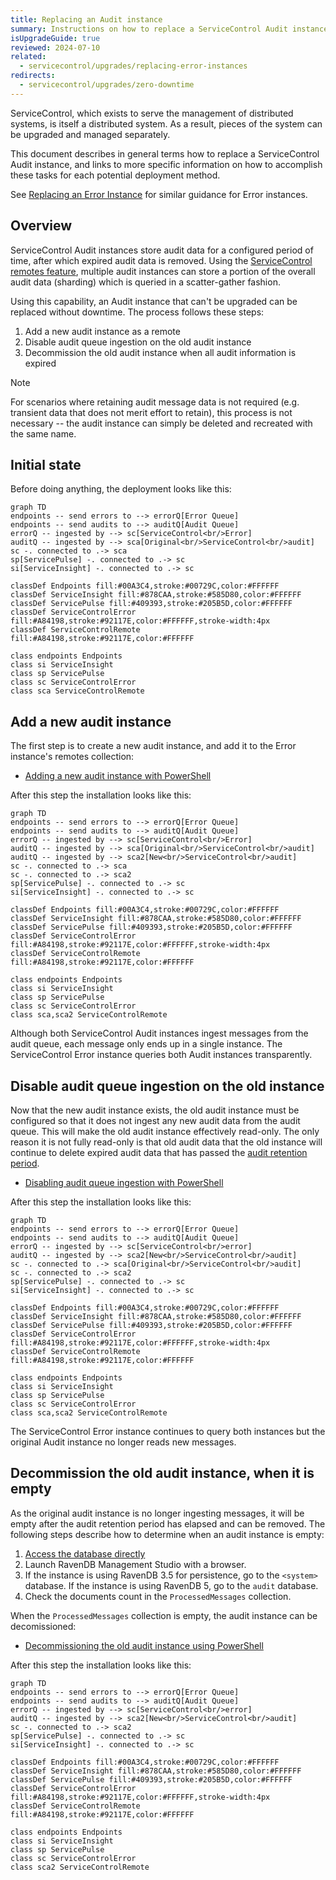 ```yaml
---
title: Replacing an Audit instance
summary: Instructions on how to replace a ServiceControl Audit instance with zero downtime
isUpgradeGuide: true
reviewed: 2024-07-10
related:
  - servicecontrol/upgrades/replacing-error-instances
redirects:
  - servicecontrol/upgrades/zero-downtime
---
```


ServiceControl, which exists to serve the management of distributed systems, is itself a distributed system. As a result, pieces of the system can be upgraded and managed separately.

This document describes in general terms how to replace a ServiceControl Audit instance, and links to more specific information on how to accomplish these tasks for each potential deployment method.

See [Replacing an Error Instance](../replacing-error-instances/) for similar guidance for Error instances.

## Overview

ServiceControl Audit instances store audit data for a configured period of time, after which expired audit data is removed. Using the [ServiceControl remotes feature](/servicecontrol/servicecontrol-instances/remotes.md), multiple audit instances can store a portion of the overall audit data (sharding) which is queried in a scatter-gather fashion.

Using this capability, an Audit instance that can't be upgraded can be replaced without downtime. The process follows these steps:

1. Add a new audit instance as a remote
2. Disable audit queue ingestion on the old audit instance
3. Decommission the old audit instance when all audit information is expired

> [!NOTE]
> For scenarios where retaining audit message data is not required (e.g. transient data that does not merit effort to retain), this process is not necessary -- the audit instance can simply be deleted and recreated with the same name.

## Initial state

Before doing anything, the deployment looks like this:

```mermaid
graph TD
endpoints -- send errors to --> errorQ[Error Queue]
endpoints -- send audits to --> auditQ[Audit Queue]
errorQ -- ingested by --> sc[ServiceControl<br/>Error]
auditQ -- ingested by --> sca[Original<br/>ServiceControl<br/>audit]
sc -. connected to .-> sca
sp[ServicePulse] -. connected to .-> sc
si[ServiceInsight] -. connected to .-> sc

classDef Endpoints fill:#00A3C4,stroke:#00729C,color:#FFFFFF
classDef ServiceInsight fill:#878CAA,stroke:#585D80,color:#FFFFFF
classDef ServicePulse fill:#409393,stroke:#205B5D,color:#FFFFFF
classDef ServiceControlError fill:#A84198,stroke:#92117E,color:#FFFFFF,stroke-width:4px
classDef ServiceControlRemote fill:#A84198,stroke:#92117E,color:#FFFFFF

class endpoints Endpoints
class si ServiceInsight
class sp ServicePulse
class sc ServiceControlError
class sca ServiceControlRemote
```

## Add a new audit instance

The first step is to create a new audit instance, and add it to the Error instance's remotes collection:

* [Adding a new audit instance with PowerShell](powershell.md#add-a-new-audit-instance)

After this step the installation looks like this:

```mermaid
graph TD
endpoints -- send errors to --> errorQ[Error Queue]
endpoints -- send audits to --> auditQ[Audit Queue]
errorQ -- ingested by --> sc[ServiceControl<br/>Error]
auditQ -- ingested by --> sca[Original<br/>ServiceControl<br/>audit]
auditQ -- ingested by --> sca2[New<br/>ServiceControl<br/>audit]
sc -. connected to .-> sca
sc -. connected to .-> sca2
sp[ServicePulse] -. connected to .-> sc
si[ServiceInsight] -. connected to .-> sc

classDef Endpoints fill:#00A3C4,stroke:#00729C,color:#FFFFFF
classDef ServiceInsight fill:#878CAA,stroke:#585D80,color:#FFFFFF
classDef ServicePulse fill:#409393,stroke:#205B5D,color:#FFFFFF
classDef ServiceControlError fill:#A84198,stroke:#92117E,color:#FFFFFF,stroke-width:4px
classDef ServiceControlRemote fill:#A84198,stroke:#92117E,color:#FFFFFF

class endpoints Endpoints
class si ServiceInsight
class sp ServicePulse
class sc ServiceControlError
class sca,sca2 ServiceControlRemote
```

Although both ServiceControl Audit instances ingest messages from the audit queue, each message only ends up in a single instance. The ServiceControl Error instance queries both Audit instances transparently.

## Disable audit queue ingestion on the old instance

Now that the new audit instance exists, the old audit instance must be configured so that it does not ingest any new audit data from the audit queue. This will make the old audit instance effectively read-only. The only reason it is not fully read-only is that old audit data that the old instance will continue to delete expired audit data that has passed the [audit retention period](/servicecontrol/audit-instances/configuration.md#data-retention-servicecontrol-auditauditretentionperiod).

* [Disabling audit queue ingestion with PowerShell](powershell.md#disable-audit-queue-ingestion-on-the-old-instance)

After this step the installation looks like this:

```mermaid
graph TD
endpoints -- send errors to --> errorQ[Error Queue]
endpoints -- send audits to --> auditQ[Audit Queue]
errorQ -- ingested by --> sc[ServiceControl<br/>error]
auditQ -- ingested by --> sca2[New<br/>ServiceControl<br/>audit]
sc -. connected to .-> sca[Original<br/>ServiceControl<br/>audit]
sc -. connected to .-> sca2
sp[ServicePulse] -. connected to .-> sc
si[ServiceInsight] -. connected to .-> sc

classDef Endpoints fill:#00A3C4,stroke:#00729C,color:#FFFFFF
classDef ServiceInsight fill:#878CAA,stroke:#585D80,color:#FFFFFF
classDef ServicePulse fill:#409393,stroke:#205B5D,color:#FFFFFF
classDef ServiceControlError fill:#A84198,stroke:#92117E,color:#FFFFFF,stroke-width:4px
classDef ServiceControlRemote fill:#A84198,stroke:#92117E,color:#FFFFFF

class endpoints Endpoints
class si ServiceInsight
class sp ServicePulse
class sc ServiceControlError
class sca,sca2 ServiceControlRemote
```

The ServiceControl Error instance continues to query both instances but the original Audit instance no longer reads new messages.

## Decommission the old audit instance, when it is empty

As the original audit instance is no longer ingesting messages, it will be empty after the audit retention period has elapsed and can be removed. The following steps describe how to determine when an audit instance is empty:

1. [Access the database directly](/servicecontrol/ravendb/accessing-database.md)
2. Launch RavenDB Management Studio with a browser.
3. If the instance is using RavenDB 3.5 for persistence, go to the `<system>` database. If the instance is using RavenDB 5, go to the `audit` database.
4. Check the documents count in the `ProcessedMessages` collection.

When the `ProcessedMessages` collection is empty, the audit instance can be decomissioned:

* [Decommissioning the old audit instance using PowerShell](powershell.md#decommission-the-old-audit-instance)

After this step the installation looks like this:

```mermaid
graph TD
endpoints -- send errors to --> errorQ[Error Queue]
endpoints -- send audits to --> auditQ[Audit Queue]
errorQ -- ingested by --> sc[ServiceControl<br/>error]
auditQ -- ingested by --> sca2[New<br/>ServiceControl<br/>audit]
sc -. connected to .-> sca2
sp[ServicePulse] -. connected to .-> sc
si[ServiceInsight] -. connected to .-> sc

classDef Endpoints fill:#00A3C4,stroke:#00729C,color:#FFFFFF
classDef ServiceInsight fill:#878CAA,stroke:#585D80,color:#FFFFFF
classDef ServicePulse fill:#409393,stroke:#205B5D,color:#FFFFFF
classDef ServiceControlError fill:#A84198,stroke:#92117E,color:#FFFFFF,stroke-width:4px
classDef ServiceControlRemote fill:#A84198,stroke:#92117E,color:#FFFFFF

class endpoints Endpoints
class si ServiceInsight
class sp ServicePulse
class sc ServiceControlError
class sca2 ServiceControlRemote
```